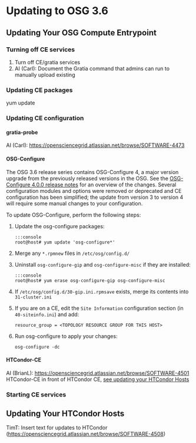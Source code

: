 Updating to OSG 3.6
===================



Updating Your OSG Compute Entrypoint
------------------------------------

### Turning off CE services ###

1.  Turn off CE/gratia services
2.  AI (Carl): Document the Gratia command that admins can run to manually upload existing

### Updating CE packages ###

yum update

### Updating CE configuration ###

#### gratia-probe ####

AI (Carl): https://opensciencegrid.atlassian.net/browse/SOFTWARE-4473

#### OSG-Configure ####

The OSG 3.6 release series contains OSG-Configure 4, a major version upgrade from the previously released versions in the OSG.
See the [OSG-Configure 4.0.0 release notes](https://github.com/opensciencegrid/osg-configure/releases/tag/v4.0.0)
for an overview of the changes.
Several configuration modules and options were removed or deprecated and CE configuration has been simplified;
the update from version 3 to version 4 will require some manual changes to your configuration.

To update OSG-Configure, perform the following steps:

1.  Update the osg-configure packages:

        :::console
        root@host# yum update 'osg-configure*'

2.  Merge any `*.rpmnew` files in `/etc/osg/config.d/`

3.  Uninstall `osg-configure-gip` and `osg-configure-misc` if they are installed:

        :::console
        root@host# yum erase osg-configure-gip osg-configure-misc

4.  If `/etc/osg/config.d/30-gip.ini.rpmsave` exists, merge its contents into `31-cluster.ini`

5.  If you are on a CE, edit the `Site Information` configuration section (in `40-siteinfo.ini`) and add:

        resource_group = <TOPOLOGY RESOURCE GROUP FOR THIS HOST>

6.  Run osg-configure to apply your changes:

        osg-configure -dc


#### HTCondor-CE ####

AI (BrianL): https://opensciencegrid.atlassian.net/browse/SOFTWARE-4501
HTCondor-CE in front of HTCondor CE, [see updating your HTCondor Hosts](#updating-your-htcondor-hosts)

### Starting CE services ###


Updating Your HTCondor Hosts
----------------------------

TimT: Insert text for updates to HTCondor (https://opensciencegrid.atlassian.net/browse/SOFTWARE-4508)
